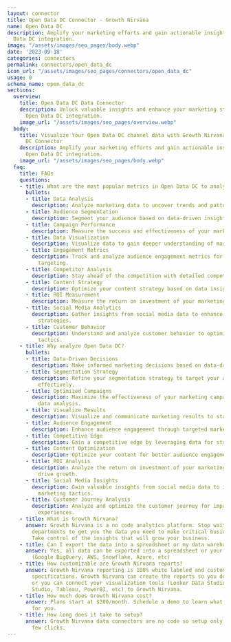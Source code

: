 ```yaml
---
layout: connector
title: Open Data DC Connector - Growth Nirvana
name: Open Data DC
description: Amplify your marketing efforts and gain actionable insights from Open
  Data DC integration.
image: "/assets/images/seo_pages/body.webp"
date: '2023-09-18'
categories: connectors
permalink: connectors/open_data_dc
icon_url: "/assets/images/seo_pages/connectors/open_data_dc"
usage: 0
schema_name: open_data_dc
sections:
  overview:
    title: Open Data DC Data Connector
    description: Unlock valuable insights and enhance your marketing strategies with
      Open Data DC integration.
    image_url: "/assets/images/seo_pages/overview.webp"
  body:
    title: Visualize Your Open Data DC channel data with Growth Nirvana's Open Data
      DC Connector
    description: Amplify your marketing efforts and gain actionable insights from
      Open Data DC integration.
    image_url: "/assets/images/seo_pages/body.webp"
  faq:
    title: FAQs
    questions:
    - title: What are the most popular metrics in Open Data DC to analyze?
      bullets:
      - title: Data Analysis
        description: Analyze marketing data to uncover trends and patterns.
      - title: Audience Segmentation
        description: Segment your audience based on data-driven insights.
      - title: Campaign Performance
        description: Measure the success and effectiveness of your marketing campaigns.
      - title: Data Visualization
        description: Visualize data to gain deeper understanding of marketing performance.
      - title: Engagement Metrics
        description: Track and analyze audience engagement metrics for better campaign
          targeting.
      - title: Competitor Analysis
        description: Stay ahead of the competition with detailed competitor analysis.
      - title: Content Strategy
        description: Optimize your content strategy based on data insights.
      - title: ROI Measurement
        description: Measure the return on investment of your marketing efforts.
      - title: Social Media Analytics
        description: Gather insights from social media data to enhance your marketing
          strategies.
      - title: Customer Behavior
        description: Understand and analyze customer behavior to optimize marketing
          tactics.
    - title: Why analyze Open Data DC?
      bullets:
      - title: Data-Driven Decisions
        description: Make informed marketing decisions based on data-driven insights.
      - title: Segmentation Strategy
        description: Refine your segmentation strategy to target your audience more
          effectively.
      - title: Optimized Campaigns
        description: Maximize the effectiveness of your marketing campaigns through
          data analysis.
      - title: Visualize Results
        description: Visualize and communicate marketing results to stakeholders.
      - title: Audience Engagement
        description: Enhance audience engagement through targeted marketing strategies.
      - title: Competitive Edge
        description: Gain a competitive edge by leveraging data for strategic decision-making.
      - title: Content Optimization
        description: Optimize your content for better audience engagement and conversion.
      - title: ROI Analysis
        description: Analyze the return on investment of your marketing efforts to
          drive growth.
      - title: Social Media Insights
        description: Gain valuable insights from social media data to inform your
          marketing tactics.
      - title: Customer Journey Analysis
        description: Analyze and optimize the customer journey for improved customer
          experiences.
    - title: What is Growth Nirvana?
      answer: Growth Nirvana is a no code analytics platform. Stop waiting for other
        departments to get you the data you need to make critical business decisions.
        Take control of the insights that will grow your business.
    - title: Can I export the data into a spreadsheet or my data warehouse?
      answer: Yes, all data can be exported into a spreadsheet or your data warehouse
        (Google BigQuery, AWS, Snowflake, Azure, etc)
    - title: How customizable are Growth Nirvana reports?
      answer: Growth Nirvana reporting is 100% white labeled and customized to your
        specifications. Growth Nirvana can create the reports so you don’t have to
        or you can connect your visualization tools (Looker Data Studio/Google Data
        Studio, Tableau, PowerBI, etc) to Growth Nirvana.
    - title: How much does Growth Nirvana cost?
      answer: Plans start at $200/month. Schedule a demo to learn what plan is best
        for you.
    - title: How long does it take to setup?
      answer: Growth Nirvana data connectors are no code so setup only requires a
        few clicks.
---
```


